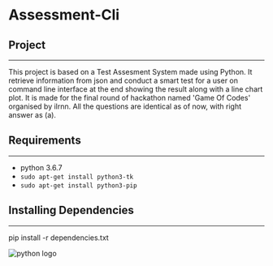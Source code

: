 # Assessment-Cli

## Project

---

This project is based on a Test Assesment System made using Python.
It retrieve information from json and conduct a smart test for a user on command line interface at the end showing the result along with a line chart plot.
It is made for the final round of hackathon named 'Game Of Codes' organised by ilrnn.
All the questions are identical as of now, with right answer as (a).

## Requirements

---

- python 3.6.7
- `sudo apt-get install python3-tk`
- `sudo apt-get install python3-pip`

## Installing Dependencies

---

pip install -r dependencies.txt

![python logo](python.ico)
